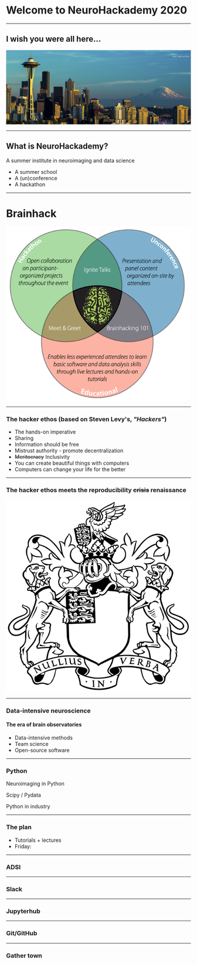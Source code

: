 # Welcome to NeuroHackademy 2020

---

## I wish you were all here...

![height:400px](img/seattle.jpg)

---
## What is NeuroHackademy?

A summer institute in neuroimaging and data science

* A summer school
* A (un)conference
* A hackathon

---
# Brainhack

![height:400px](img/brainhack.png)

---
### The hacker ethos (based on Steven Levy's, *"Hackers"*)

* The hands-on imperative
* Sharing
* Information should be free
* Mistrust authority - promote decentralization
* ~~Meritocracy~~ Inclusivity
* You can create beautiful things with computers
* Computers can change your life for the better

---

### The hacker ethos meets the reproducibility ~~crisis~~ renaissance

![height:400px](img/The_Royal_Society_Coat_of_Arms.svg)

---

### Data-intensive neuroscience

#### The era of brain observatories

  - Data-intensive methods
  - Team science
  - Open-source software

---

### Python

Neuroimaging in Python

Scipy / Pydata

Python in industry

---

### The plan

- Tutorials + lectures
- Friday:




---
### ADSI

---
### Slack

---
### Jupyterhub

---
### Git/GitHub

---
### Gather town




